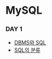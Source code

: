 # MySQL

### DAY 1
- [DBMS와 SQL](https://github.com/suebin/TIL/blob/master/02_mysql/day1_1.md)
- [SQL의 분류](https://github.com/suebin/TIL/blob/master/02_mysql/day1_2.md)